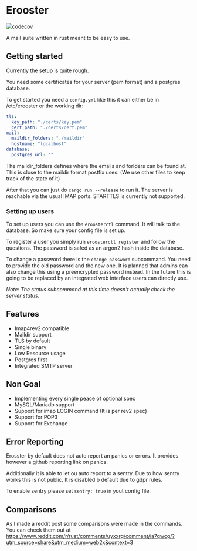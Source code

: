 # Erooster

[![codecov](https://codecov.io/gh/MTRNord/erooster/branch/main/graph/badge.svg?token=ieNQlSkDTF)](https://codecov.io/gh/MTRNord/erooster)

A mail suite written in rust meant to be easy to use.

## Getting started

Currently the setup is quite rough.

You need some certificates for your server (pem format) and a postgres database.

To get started you need a `config.yml` like this it can either be in /etc/erooster or the working dir:

```yaml
tls:
  key_path: "./certs/key.pem"
  cert_path: "./certs/cert.pem"
mail:
  maildir_folders: "./maildir"
  hostname: "localhost"
database:
  postgres_url: ""

```
The maildir_folders defines where the emails and forlders can be found at. This is close to the maildir format postfix uses. (We use other files to keep track of the state of it)

After that you can just do `cargo run --release` to run it. The server is reachable via the usual IMAP ports. STARTTLS is currently not supported.

### Setting up users

To set up users you can use the `eroosterctl` command.
It will talk to the database. So make sure your config file is set up.

To register a user you simply run `eroosterctl register` and follow the questions.
The password is safed as an argon2 hash inside the database.

To change a password there is the `change-password` subcommand.
You need to provide the old password and the new one.
It is planned that admins can also change this using a preencrypted password instead.
In the future this is going to be replaced by an integrated web interface users can directly use.

_Note: The status subcommand at this time doesn't actually check the server status._


## Features

- Imap4rev2 compatible
- Maildir support
- TLS by default
- Single binary
- Low Resource usage
- Postgres first
- Integrated SMTP server

## Non Goal

- Implementing every single peace of optional spec
- MySQL/Mariadb support
- Support for imap LOGIN command (It is per rev2 spec)
- Support for POP3
- Support for Exchange

## Error Reporting

Erosster by default does not auto report an panics or errors.
It provides however a github reporting link on panics.

Additionally it is able to let ou auto report to a sentry.
Due to how sentry works this is not public.
It is disabled b default due to gdpr rules.

To enable sentry please set `sentry: true` in yout config file.

## Comparisons

As I made a reddit post some comparisons were made in the commands.
You can check them out at https://www.reddit.com/r/rust/comments/uyxxrg/comment/ia7qwcg/?utm_source=share&utm_medium=web2x&context=3